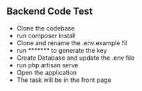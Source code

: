 ## Backend Code Test
- Clone the codebase
- run composer install
- Clone and rename the .env.example fil
- run ******* to generate the key
- Create Database and update the .env file
- run php artisan serve
- Open the application
- The task will be in the front page
